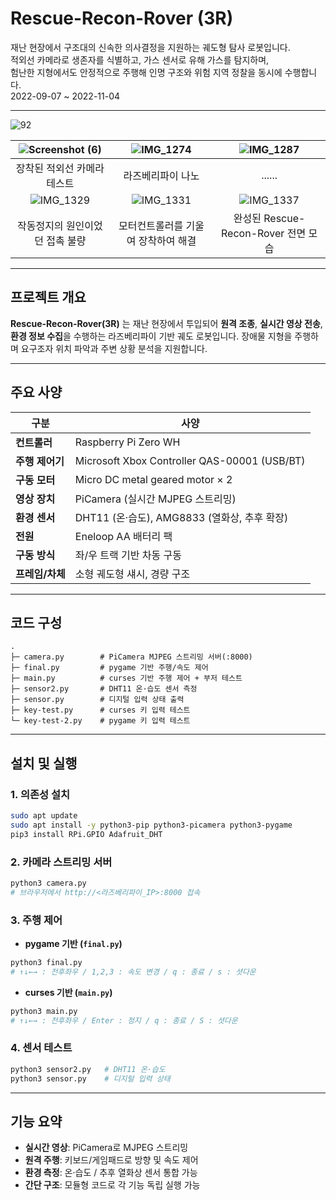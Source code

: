 # Rescue-Recon-Rover (3R)

재난 현장에서 구조대의 신속한 의사결정을 지원하는 궤도형 탐사 로봇입니다. 
<br />적외선 카메라로 생존자를 식별하고, 가스 센서로 유해 가스를 탐지하며, <br />험난한 지형에서도 안정적으로 주행해 인명 구조와 위험 지역 정찰을 동시에 수행합니다.<br />
2022-09-07 ~ 2022-11-04

---

![92](https://github.com/user-attachments/assets/805f98ef-2663-40db-a9d7-30530537c360)

| ![Screenshot (6)](https://github.com/user-attachments/assets/4a0322e2-bc5c-45dc-a664-f29611dba0b8) | ![IMG_1274](https://github.com/user-attachments/assets/8a42778c-794e-4842-9ee6-6ce39ca56178) | ![IMG_1287](https://github.com/user-attachments/assets/7ad7d31f-0058-4998-839e-e3f0ed4046b9) |
|:---:|:---:|:---:|
| 장착된 적외선 카메라 테스트 | 라즈베리파이 나노 | ...... |
| ![IMG_1329](https://github.com/user-attachments/assets/bbc7b33a-6e29-4d62-9456-5c23dbd5246e) | ![IMG_1331](https://github.com/user-attachments/assets/341e881d-41ed-4db8-bede-861ea5a4c75d) | ![IMG_1337](https://github.com/user-attachments/assets/c30b978b-be64-4db5-a437-e7a12e070790) |
| 작동정지의 원인이었던 접촉 불량 | 모터컨트롤러를 기울여 장착하여 해결 | 완성된 Rescue-Recon-Rover 전면 모습 |


---

## 프로젝트 개요

**Rescue-Recon-Rover(3R)** 는 재난 현장에서 투입되어 **원격 조종**, **실시간 영상 전송**, **환경 정보 수집**을 수행하는 라즈베리파이 기반 궤도 로봇입니다.
장애물 지형을 주행하며 요구조자 위치 파악과 주변 상황 분석을 지원합니다.

---

## 주요 사양

| 구분         | 사양                                           |
| ---------- | -------------------------------------------- |
| **컨트롤러**   | Raspberry Pi Zero WH                         |
| **주행 제어기** | Microsoft Xbox Controller QAS-00001 (USB/BT) |
| **구동 모터**  | Micro DC metal geared motor × 2              |
| **영상 장치**  | PiCamera (실시간 MJPEG 스트리밍)                    |
| **환경 센서**  | DHT11 (온·습도), AMG8833 (열화상, 추후 확장)           |
| **전원**     | Eneloop AA 배터리 팩                             |
| **구동 방식**  | 좌/우 트랙 기반 차동 구동                              |
| **프레임/차체** | 소형 궤도형 섀시, 경량 구조                             |

---

## 코드 구성

```
.
├─ camera.py        # PiCamera MJPEG 스트리밍 서버(:8000)
├─ final.py         # pygame 기반 주행/속도 제어
├─ main.py          # curses 기반 주행 제어 + 부저 테스트
├─ sensor2.py       # DHT11 온·습도 센서 측정
├─ sensor.py        # 디지털 입력 상태 출력
├─ key-test.py      # curses 키 입력 테스트
└─ key-test-2.py    # pygame 키 입력 테스트
```

---

## 설치 및 실행

### 1. 의존성 설치

```bash
sudo apt update
sudo apt install -y python3-pip python3-picamera python3-pygame
pip3 install RPi.GPIO Adafruit_DHT
```

### 2. 카메라 스트리밍 서버

```bash
python3 camera.py
# 브라우저에서 http://<라즈베리파이_IP>:8000 접속
```

### 3. 주행 제어

* **pygame 기반 (`final.py`)**

```bash
python3 final.py
# ↑↓←→ : 전후좌우 / 1,2,3 : 속도 변경 / q : 종료 / s : 셧다운
```

* **curses 기반 (`main.py`)**

```bash
python3 main.py
# ↑↓←→ : 전후좌우 / Enter : 정지 / q : 종료 / S : 셧다운
```

### 4. 센서 테스트

```bash
python3 sensor2.py   # DHT11 온·습도
python3 sensor.py    # 디지털 입력 상태
```

---

## 기능 요약

* **실시간 영상**: PiCamera로 MJPEG 스트리밍
* **원격 주행**: 키보드/게임패드로 방향 및 속도 제어
* **환경 측정**: 온·습도 / 추후 열화상 센서 통합 가능
* **간단 구조**: 모듈형 코드로 각 기능 독립 실행 가능
